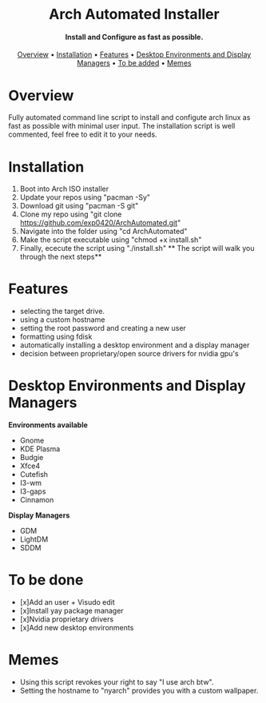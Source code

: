 <h1 align="center">
	<br>
	<a href="imagehere"></a>
	<br>
	Arch Automated Installer
	<br>
</h1>

<h4 align="center">Install and Configure as fast as possible.</h4>

<p align="center">
	<a href="#Overview">Overview</a>
	•
	<a href="#Installation">Installation</a>
	•
	<a href="#Features">Features</a>
	•
	<a href="#Desktop Environments and Display Managers">Desktop Environments and Display Managers</a>
	•
	<a href="#To be added">To be added</a>
	•
	<a href="#Memes">Memes</a>
</p>

# Overview

Fully automated command line script to install and configute arch linux as fast as possible with minimal user input. The installation script is well commented, feel free to edit it to your needs.

# Installation

1) Boot into Arch ISO installer
2) Update your repos using "pacman -Sy"
3) Download git using "pacman -S git"
4) Clone my repo using "git clone https://github.com/exp0420/ArchAutomated.git"
5) Navigate into the folder using "cd ArchAutomated"
6) Make the script executable using "chmod +x install.sh"
7) Finally, ececute the script using "./install.sh"
** The script will walk you through the next steps**

# Features

- selecting the target drive.
- using a custom hostname
- setting the root password and creating a new user
- formatting using fdisk
- automatically installing a desktop environment and a display manager
- decision between proprietary/open source drivers for nvidia gpu's

# Desktop Environments and Display Managers
**Environments available**

- Gnome
- KDE Plasma
- Budgie
- Xfce4
- Cutefish
- I3-wm
- I3-gaps
- Cinnamon

**Display Managers**

- GDM
- LightDM
- SDDM 

# To be done

- [x]Add an user + Visudo edit
- [x]Install yay package manager
- [x]Nvidia proprietary drivers
- [x]Add new desktop environments

# Memes

- Using this script revokes your right to say "I use arch btw".
- Setting the hostname to "nyarch" provides you with a custom wallpaper.
